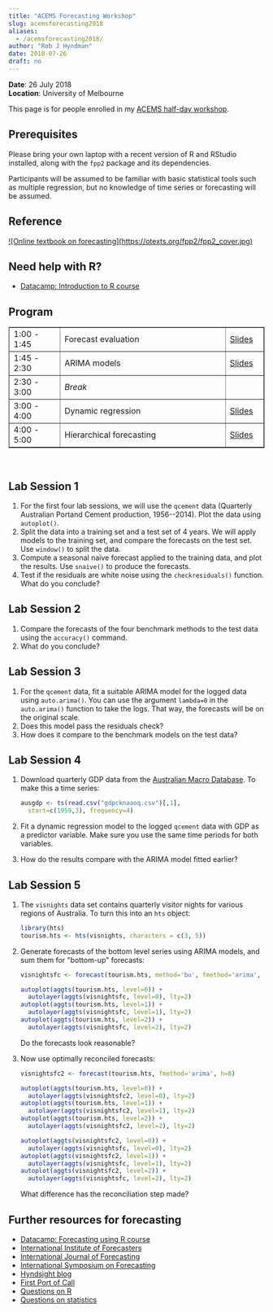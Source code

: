 ```yaml
---
title: "ACEMS Forecasting Workshop"
slug: acemsforecasting2018
aliases:
  - /acemsforecasting2018/
author: "Rob J Hyndman"
date: 2018-07-26
draft: no
---
```


**Date**: 26 July 2018<br>
**Location**: University of Melbourne

This page is for people enrolled in my [ACEMS half-day workshop](https://acems.org.au/events/acems-ecr-retreat-mid-year-2018).

## Prerequisites

Please bring your own laptop with a recent version of R and RStudio installed, along with the `fpp2` package and its dependencies.

Participants will be assumed to be familiar with basic statistical tools such as multiple regression, but no knowledge of time series or forecasting will be assumed.

## Reference

<a href="http://OTexts.org/fpp2" target="_new">
![Online textbook on forecasting](https://otexts.org/fpp2/fpp2_cover.jpg)
</a>

## Need help with R?

* [Datacamp: Introduction to R course](https://www.datacamp.com/courses/free-introduction-to-r)

## Program

<table border=1 cellpadding=2 cellspacing=5 width=100%>
<col width="20%">
<col width="65%">
<col width="15%">
<tr>
  <td>1:00 - 1:45</td>
  <td>Forecast evaluation</td>
  <td><a href="/acemsforecasting2018/1-Forecast-Evaluation.pdf" target="_new">Slides</a></td>
</tr>
<tr>
  <td>1:45 - 2:30</td>
  <td>ARIMA models</td>
  <td><a href="/acemsforecasting2018/2-ARIMA.pdf" target="_new">Slides</a></td>
</tr>
<tr>
  <td>2:30 - 3:00</td>
  <td><em>Break</em></td><td></td>
</tr>
<tr>
  <td>3:00 - 4:00</td>
  <td>Dynamic regression</td>
  <td><a href="/acemsforecasting2018/3-Dynamic-Regression.pdf" target="_new">Slides</a></td>
</tr>
<tr>
  <td>4:00 - 5:00</td>
  <td>Hierarchical forecasting</td>
  <td><a href="/acemsforecasting2018/4-Hierarchical.pdf" target="_new">Slides</a></td>
</tr>
</table>

&nbsp;

## Lab Session 1

 1. For the first four lab sessions, we will use the `qcement` data (Quarterly Australian Portand Cement production, 1956--2014). Plot the data using `autoplot()`.
 2. Split the data into a training set and a test set of 4 years. We will apply models to the training set, and compare the forecasts on the test set. Use `window()` to split the data.
 3. Compute a seasonal naïve forecast applied to the training data, and plot the results. Use `snaive()` to produce the forecasts.
 4. Test if the residuals are white noise using the `checkresiduals()` function. What do you conclude?

## Lab Session 2

  1. Compare the forecasts of the four benchmark methods to the test data using the `accuracy()` command.
  2. What do you conclude?

## Lab Session 3

  1. For the `qcement` data, fit a suitable ARIMA model for the logged data using `auto.arima()`. You can use the argument `lambda=0` in the `auto.arima()` function to take the logs. That way, the forecasts will be on the original scale.
  2. Does this model pass the residuals check?
  3. How does it compare to the benchmark models on the test data?

## Lab Session 4

  1. Download quarterly GDP data from the [Australian Macro Database](http://ausmacrodata.org/series.php?id=gdpcknaaoq). To make this a time series:

     ```r
     ausgdp <- ts(read.csv("gdpcknaaoq.csv")[,1],
       start=c(1959,3), frequency=4)
     ```

  2. Fit a dynamic regression model to the logged `qcement` data with GDP as a predictor variable. Make sure you use the same time periods for both variables.
  3. How do the results compare with the ARIMA model fitted earlier?

## Lab Session 5

  1. The `visnights` data set contains quarterly visitor nights for various regions of Australia. To turn this into an `hts` object:

      ```r
      library(hts)
      tourism.hts <- hts(visnights, characters = c(3, 5))
      ```

  2. Generate forecasts of the bottom level series using ARIMA models, and sum them for "bottom-up" forecasts:

      ```r
      visnightsfc <- forecast(tourism.hts, method='bu', fmethod='arima', h=8)

      autoplot(aggts(tourism.hts, level=0)) +
        autolayer(aggts(visnightsfc, level=0), lty=2)
      autoplot(aggts(tourism.hts, level=1)) +
        autolayer(aggts(visnightsfc, level=1), lty=2)
      autoplot(aggts(tourism.hts, level=2)) +
        autolayer(aggts(visnightsfc, level=2), lty=2)
      ```

      Do the forecasts look reasonable?

  3. Now use optimally reconciled forecasts:

      ```r
      visnightsfc2 <- forecast(tourism.hts, fmethod='arima', h=8)

      autoplot(aggts(tourism.hts, level=0)) +
        autolayer(aggts(visnightsfc2, level=0), lty=2)
      autoplot(aggts(tourism.hts, level=1)) +
        autolayer(aggts(visnightsfc2, level=1), lty=2)
      autoplot(aggts(tourism.hts, level=2)) +
        autolayer(aggts(visnightsfc2, level=2), lty=2)

      autoplot(aggts(visnightsfc2, level=0)) +
        autolayer(aggts(visnightsfc, level=0), lty=2)
      autoplot(aggts(visnightsfc2, level=1)) +
        autolayer(aggts(visnightsfc, level=1), lty=2)
      autoplot(aggts(visnightsfc2, level=2)) +
        autolayer(aggts(visnightsfc, level=2), lty=2)
      ```

      What difference has the reconciliation step made?

## Further resources for forecasting

* [Datacamp: Forecasting using R course](https://www.datacamp.com/courses/forecasting-using-r)
* [International Institute of Forecasters](https://forecasters.org)
* [International Journal of Forecasting](https://ijf.forecasters.org/)
* [International Symposium on Forecasting](https://isf.forecasters.org/)
* [Hyndsight blog](https://robjhyndman.com/hyndsight/)
* [First Port of Call](https://fpc.forecasters.org/)
* [Questions on R](https://stackoverflow.com/questions/tagged/forecasting)
* [Questions on statistics](https://stats.stackexchange.com/questions/tagged/forecasting)

